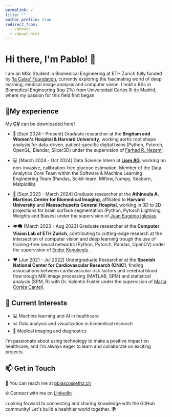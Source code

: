 ```yaml
---
permalink: /
title: ""
author_profile: true
redirect_from: 
  - /about/
  - /about.html
---
```


# Hi there, I'm Pablo! 👋

I am an MSc Student in Biomedical Engineering at ETH Zurich fully funded by ['la Caixa' Foundation](https://becarios.fundacionlacaixa.org/es/pablo-blasco-fernandez-B005814), currently exploring the fascinating world of deep learning, medical image analysis and computer vision. I hold a BSc in Biomedical Engineering (top 2%) from Universidad Carlos III de Madrid, where my passion for this field first began.


## 🧬My experience

My **[CV](files/PabloBlasco_CV_Nov2024.pdf)** can be downloaded here!

- 🏥 [Sept 2024 - Present] Graduate researcher at the **Brigham and Women's Hospital & Harvard University**, working aortic root shape analysis for data-driven, patient-specific digital twins (Python, Pytorch, OpenGL, Blender, Slicer3D) under the supervision of [Farhad R. Nezami](https://farhad.mit.edu/).

- 💻 [March 2024 - Oct 2024] Data Science Intern at **[Liom AG](https://liom.com/)**, working on non-invasive, calibration-free glucose estimation. Member of the Data Analytics Core Team within the Software & Machine Learning Engineering Team (Pandas, Scikit-learn, Mlflow, Numpy, Seaborn, Matplotlib)

- 🏥 [Sept 2023 - March 2024] Graduate researcher at the **Athinoula A. Martinos Center for Biomedical Imaging**, affiliated to **Harvard University** and **Massachusetts General Hospital**, working in 3D to 2D projections for brain surface segmentation (Python, Pytorch Lightning, Weights and Biases) under the supervision of [Juan Eugenio Iglesias](https://lemon.martinos.org/pi/).

- 👁️‍🗨️ [March 2023 - Aug 2023] Graduate researcher at the **Computer Vision Lab of ETH Zurich**, contributing to cutting-edge research at the intersection of computer vision and deep learning trough the use of training-free neural networks (Python, Pytorch, Pandas, OpenCV) under the supervision of [Ender Konukoglu](https://people.ee.ethz.ch/~kender/index.html) .

- ❤️ [Jun 2021 - Jul 2022] Undergraduate Researcher at the **Spanish National Center for Cardiovascular Research (CNIC)**, finding associations between cardiovascular risk factors and cerebral blood flow trough MRI image processing (MATLAB, SPM) and statistical analysis (SPM, R) with Dr. Valentin Fuster under the supervision of [Marta Cortés Canteli](https://scholar.google.com/citations?user=83Pn7kcAAAAJ&hl=en).

## 🌱 Current Interests

- 💻 Machine learning and AI in healthcare
- 📊 Data analysis and visualization in biomedical research
- 🏥 Medical imaging and diagnostics

I'm passionate about using technology to make a positive impact on healthcare, and I'm always eager to learn and collaborate on exciting projects. 

## 📫 Get in Touch

📧 You can reach me at [pblasco@ethz.ch](mailto:pblasco@ethz.ch)

🌐 Connect with me on [LinkedIn](https://www.linkedin.com/in/pablo-blasco-fernandez/)

Looking forward to connecting and sharing knowledge with the GitHub community! Let's build a healthier world together. 🌍